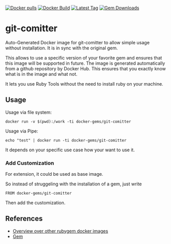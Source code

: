 [![Docker pulls](https://img.shields.io/docker/pulls/rubygem/git-comitter.svg)](https://hub.docker.com/r/rubygem/git-comitter/)
[![Docker Build](https://img.shields.io/docker/automated/rubygem/git-comitter.svg)](https://hub.docker.com/r/rubygem/git-comitter/)
[![Latest Tag](https://img.shields.io/github/tag/docker-rubygem/git-comitter.svg)](https://hub.docker.com/r/rubygem/git-comitter/)
[![Gem Downloads](https://img.shields.io/gem/dt/git-comitter.svg)](https://rubygems.org/gems/git-comitter/)
# git-comitter

Auto-Generated Docker image for git-comitter to allow simple usage without installation.
It is in sync with the original gem.

This allows to use a specific version of your favorite gem and ensures that this image will be supported in future.
The image is generated automatically from a github repository by Docker Hub.
This ensures that you exactly know what is in the image and what not.

It lets you use Ruby Tools without the need to install ruby on your machine.

## Usage

Usage via file system:

`docker run -v $(pwd):/work -ti docker-gems/git-comitter`

Usage via Pipe:

`echo "test" | docker run -ti docker-gems/git-comitter`

It depends on your specific use case how your want to use it.

### Add Customization

For extension, it could be used as base image.

So instead of struggeling with the installation of a gem, just write

`FROM docker-gems/git-comitter`

Then add the customization.

## References

 - [Overview over other rubygem docker images](https://github.com/thinkbot/docker-rubygem)
 - [Gem](https://rubygems.org/gems/git-comitter/)
